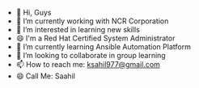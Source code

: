 - 👋 Hi, Guys
- 🔭 I’m currently working with NCR Corporation
- 👀 I’m interested in learning new skills 
- 😄 I'm a Red Hat Certified System Administrator 
- 🌱 I’m currently learning Ansible Automation Platform
- 👯 I’m looking to collaborate in group learning
- 📫 How to reach me: ksahil977@gmail.com
- 😄 Call Me: Saahil

<!---
saahilakhan10/saahilakhan10 is a ✨ special ✨ repository because its `README.md` (this file) appears on your GitHub profile.
You can click the Preview link to take a look at your changes.
--->
